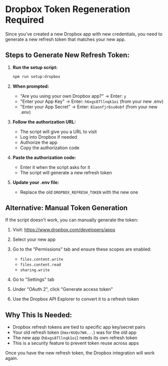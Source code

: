 # Dropbox Token Regeneration Required

Since you've created a new Dropbox app with new credentials, you need to generate a new refresh token that matches your new app.

## Steps to Generate New Refresh Token:

1. **Run the setup script:**
   ```bash
   npm run setup:dropbox
   ```

2. **When prompted:**
   - "Are you using your own Dropbox app?" → Enter: `y`
   - "Enter your App Key" → Enter: `h6xgs87llnqk1oi` (from your new .env)
   - "Enter your App Secret" → Enter: `81aonfjr6su8obf` (from your new .env)

3. **Follow the authorization URL:**
   - The script will give you a URL to visit
   - Log into Dropbox if needed
   - Authorize the app
   - Copy the authorization code

4. **Paste the authorization code:**
   - Enter it when the script asks for it
   - The script will generate a new refresh token

5. **Update your .env file:**
   - Replace the old `DROPBOX_REFRESH_TOKEN` with the new one

## Alternative: Manual Token Generation

If the script doesn't work, you can manually generate the token:

1. Visit: https://www.dropbox.com/developers/apps
2. Select your new app
3. Go to the "Permissions" tab and ensure these scopes are enabled:
   - `files.content.write`
   - `files.content.read`
   - `sharing.write`
   
4. Go to "Settings" tab
5. Under "OAuth 2", click "Generate access token"
6. Use the Dropbox API Explorer to convert it to a refresh token

## Why This Is Needed:

- Dropbox refresh tokens are tied to specific app key/secret pairs
- Your old refresh token (`Xmxr6UQv7W4...`) was for the old app
- The new app (`h6xgs87llnqk1oi`) needs its own refresh token
- This is a security feature to prevent token reuse across apps

Once you have the new refresh token, the Dropbox integration will work again.